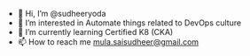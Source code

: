 - 👋 Hi, I’m @sudheeryoda
- 👀 I’m interested in Automate things related to DevOps culture
- 🌱 I’m currently learning Certified K8 (CKA)
- 📫 How to reach me mula.saisudheer@gmail.com

